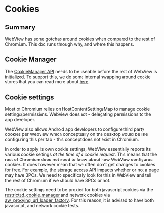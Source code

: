 # Cookies

## Summary

WebView has some gotchas around cookies when compared to the rest of Chromium.
This doc runs through why, and where this happens.

## Cookie Manager

The [CookieManager API](https://developer.android.com/reference/android/webkit/CookieManager) needs to be useable before
the rest of WebView is initialized. To support this, we do some internal swapping around cookie stores
that you can read more about [here](https://source.chromium.org/chromium/chromium/src/+/main:android_webview/browser/cookie_manager.h;l=46;drc=cbebd148e6898552bdd91af1c63c92b2de40beed).

## Cookie settings

Most of Chromium relies on HostContentSettingsMap to manage cookie settings/permissions.
WebView does not - delegating permissions to the app developer.

WebView also allows Android app developers to configure third party cookies per WebView which conceptually on the
desktop would be like configuring this per tab - this concept does not exist in Chromium.

In order to apply its own cookie settings, WebView essentially reports its various cookie settings _at the time of a
cookie request_. This means that the rest of Chromium does not need to know about how WebView configures cookies.
It does however mean that we often don't get changes to cookies for free. For example, the [storage access API](
https://developer.mozilla.org/en-US/docs/Web/API/Storage_Access_API) impacts whether or not a page may have 3PCs. We
need to specifically look for this in WebView and tell the rest of Chromium if we should have 3PCs or not.

The cookie settings need to be proxied for both javascript cookies via the [restricted_cookie_manager](services/network/restricted_cookie_manager.h)
and network cookies via [aw_proxying_url_loader_factory](android_webview/browser/network_service/aw_proxying_url_loader_factory.h).
For this reason, it is advised to have both javascript, and network cookie tests.
